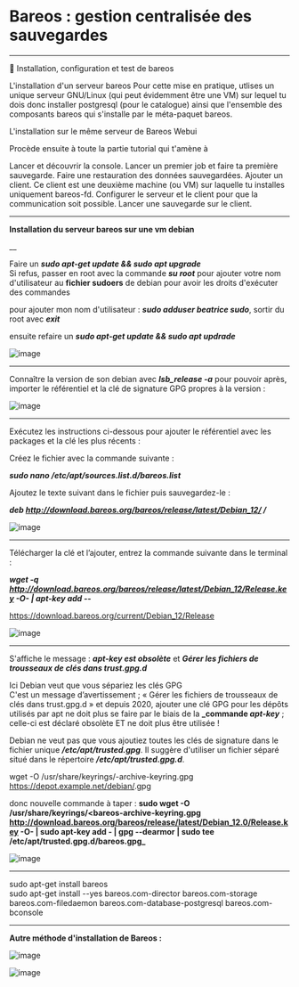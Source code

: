 # Bareos : gestion centralisée des sauvegardes   

___

🔬 Installation, configuration et test de bareos

L'installation d'un serveur bareos
Pour cette mise en pratique, utlises un unique serveur GNU/Linux (qui peut évidemment être une VM) sur lequel tu dois donc installer postgresql (pour le catalogue) ainsi que l'ensemble des composants bareos qui s'installe par le méta-paquet bareos.

L'installation sur le même serveur de Bareos Webui

Procède ensuite à toute la partie tutorial qui t'amène à

Lancer et découvrir la console.
Lancer un premier job et faire ta première sauvegarde.
Faire une restauration des données sauvegardées.
Ajouter un client. Ce client est une deuxième machine (ou VM) sur laquelle tu installes uniquement bareos-fd.
Configurer le serveur et le client pour que la communication soit possible.
Lancer une sauvegarde sur le client.

___

**Installation du serveur bareos sur une vm debian**  

__  

Faire un **_sudo apt-get update && sudo apt upgrade_**     
Si refus, passer en root avec la commande **_su root_** pour ajouter votre nom d'utilisateur au **fichier sudoers** de debian pour avoir les droits d'exécuter des commandes   

pour ajouter mon nom d'utilisateur :  **_sudo adduser beatrice sudo_**, sortir du root avec **_exit_**     

ensuite refaire un **_sudo apt-get update && sudo apt updrade_**     

![image](https://github.com/techerbeatrice/Bareos_Gestion_centralisee_des_sauvegardes/assets/138071140/f584f271-5fd1-4a4c-8dff-7af2e5aa8607)

____

Connaître la version de son debian avec **_lsb_release -a_** pour pouvoir après, importer le référentiel et la clé de signature GPG propres à la version :     

![image](https://github.com/techerbeatrice/Bareos_Gestion_centralisee_des_sauvegardes/assets/138071140/f0cb7b05-6894-42aa-ba10-ed4213ebc291)

___

Exécutez les instructions ci-dessous pour ajouter le référentiel avec les packages et la clé les plus récents :   

Créez le fichier avec la commande suivante :   

**_sudo nano /etc/apt/sources.list.d/bareos.list_**     

Ajoutez le texte suivant dans le fichier puis sauvegardez-le :

**_deb http://download.bareos.org/bareos/release/latest/Debian_12/ /_**     

![image](https://github.com/techerbeatrice/Bareos_Gestion_centralisee_des_sauvegardes/assets/138071140/1584bc07-2944-4c16-b0e4-39c209157aa2)

____

Télécharger la clé et l’ajouter, entrez la commande suivante dans le terminal :

**_wget -q http://download.bareos.org/bareos/release/latest/Debian_12/Release.key -O- | apt-key add --_**  

https://download.bareos.org/current/Debian_12/Release

![image](https://github.com/techerbeatrice/Bareos_Gestion_centralisee_des_sauvegardes/assets/138071140/117d2580-6c14-4f14-83cf-5fc11954e79b)

___

S'affiche le message : **_apt-key est obsolète_** et **_Gérer les fichiers de trousseaux de clés dans trust.gpg.d_**    

Ici Debian veut que vous sépariez les clés GPG   
C'est un message d’avertissement ; « Gérer les fichiers de trousseaux de clés dans trust.gpg.d » et depuis 2020, ajouter une clé GPG pour les dépôts utilisés par apt ne doit plus se faire par le biais de la **_commande _apt-key_** ; celle-ci est déclaré obsolète ET ne doit plus être utilisée ! 

Debian ne veut pas que vous ajoutiez toutes les clés de signature dans le fichier unique **_/etc/apt/trusted.gpg_**. Il suggère d'utiliser un fichier séparé situé dans le répertoire **_/etc/apt/trusted.gpg.d_**.

wget -O /usr/share/keyrings/<un-nom>-archive-keyring.gpg https://depot.example.net/debian/<nom-fichier-cle>.gpg

donc nouvelle commande à taper : **sudo wget -O /usr/share/keyrings/<bareos-archive-keyring.gpg http://download.bareos.org/bareos/release/latest/Debian_12.0/Release.key -O- | sudo apt-key add - | gpg --dearmor | sudo tee /etc/apt/trusted.gpg.d/bareos.gpg_**   

![image](https://github.com/techerbeatrice/Bareos_Gestion_centralisee_des_sauvegardes/assets/138071140/d62a8d5a-dc31-4a74-9442-9c2e6aa7cfd0)

____

sudo apt-get install bareos   
sudo apt-get install --yes bareos.com-director bareos.com-storage bareos.com-filedaemon bareos.com-database-postgresql bareos.com-bconsole   

____

**Autre méthode d'installation de Bareos :**    

![image](https://github.com/techerbeatrice/Bareos_Gestion_centralisee_des_sauvegardes/assets/138071140/2bbc967d-d551-4806-b043-a9f5d6790c6e)

![image](https://github.com/techerbeatrice/Bareos_Gestion_centralisee_des_sauvegardes/assets/138071140/9eecc873-7b23-424c-9d9e-75906121252e)

